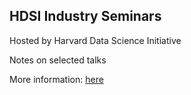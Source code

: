 ## HDSI Industry Seminars

Hosted by Harvard Data Science Initiative

Notes on selected talks

More information: [here](https://datascience.harvard.edu/industry-seminars)
